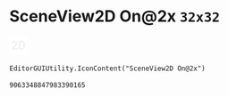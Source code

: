 # SceneView2D On@2x `32x32`
<img src="/img/SceneView2D%20On@2x.png" width=32 height=32>

``` CSharp
EditorGUIUtility.IconContent("SceneView2D On@2x")
```
```
9063348847983390165
```
